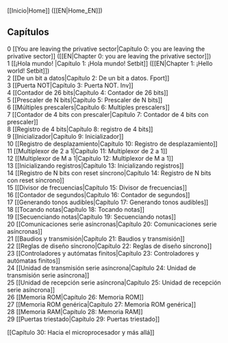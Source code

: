 [[Inicio|Home]] ([[EN|Home_EN]])  

## Capítulos
0 [[You are leaving the privative sector|Capítulo 0: you are leaving the privative sector]] ([[EN|Chapter 0: you are leaving the privative sector]])  
1 [[¡Hola mundo! |Capítulo 1: ¡Hola mundo! Setbit]] ([[EN|Chapter 1: ¡Hello world! Setbit]])  
2 [[De un bit a datos|Capítulo 2: De un bit a datos. Fport]]  
3 [[Puerta NOT|Capítulo 3: Puerta NOT. Inv]]  
4 [[Contador de 26 bits|Capítulo 4: Contador de 26 bits]]  
5 [[Prescaler de N bits|Capítulo 5: Prescaler de N bits]]  
6 [[Múltiples prescalers|Capítulo 6: Multiples prescalers]]  
7 [[Contador de 4 bits con prescaler|Capítulo 7: Contador de 4 bits con prescaler]]  
8 [[Registro de 4 bits|Capítulo 8: registro de 4 bits]]  
9 [[Inicializador|Capítulo 9: Inicializador]]  
10 [[Registro de desplazamiento|Capítulo 10: Registro de desplazamiento]]  
11 [[Multiplexor de 2 a 1|Capítulo 11: Multiplexor de 2 a 1]]  
12 [[Multiplexor de M a 1|Capítulo 12: Multiplexor de M a 1]]  
13 [[Inicializando registros|Capítulo 13: Inicializando registros]]  
14 [[Registro de N bits con reset síncrono|Capítulo 14: Registro de N bits con reset síncrono]]  
15 [[Divisor de frecuencias|Capítulo 15: Divisor de frecuencias]]  
16 [[Contador de segundos|Capítulo 16: Contador de segundos]]  
17 [[Generando tonos audibles|Capítulo 17: Generando tonos audibles]]  
18 [[Tocando notas|Capítulo 18: Tocando notas]]  
19 [[Secuenciando notas|Capítulo 19: Secuenciando notas]]  
20 [[Comunicaciones serie asíncronas|Capítulo 20: Comunicaciones serie asíncronas]]  
21 [[Baudios y transmisión|Capítulo 21: Baudios y transmisión]]  
22 [[Reglas de diseño síncrono|Capítulo 22: Reglas de diseño síncrono]]  
23 [[Controladores y autómatas finitos|Capítulo 23: Controladores y autómatas finitos]]  
24 [[Unidad de transmisión serie asíncrona|Capítulo 24: Unidad de transmisión serie asíncrona]]  
25 [[Unidad de recepción serie asíncrona|Capítulo 25: Unidad de recepción serie asíncrona]]  
26 [[Memoria ROM|Capítulo 26: Memoria ROM]]  
27 [[Memoria ROM genérica|Capítulo 27: Memoria ROM genérica]]   
28 [[Memoria RAM|Capítulo 28: Memoria RAM]]  
29 [[Puertas triestado|Capítulo 29: Puertas triestado]]  

[[Capítulo 30: Hacia el microprocesador y más allá]]  

